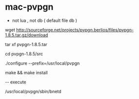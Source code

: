 # mac-pvpgn 
* not lua , not db ( default file db )

wget http://sourceforge.net/projects/pvpgn.berlios/files/pvpgn-1.8.5.tar.gz/download

tar xf pvpgn-1.8.5.tar

cd pvpgn-1.8.5/src

./configure --prefix=/usr/local/pvpgn

make && make install

-- execute

/usr/local/pvpgn/sbin/bnetd
